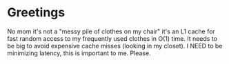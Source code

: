 Greetings
=========
No mom it's not a "messy pile of
clothes on my chair" it's an L1 cache
for fast random access to my
frequently used clothes in O(1) time. It
needs to be big to avoid expensive
cache misses (looking in my closet). I NEED to be minimizing latency, this is
important to me. Please.
